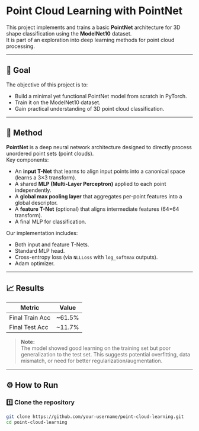 # Point Cloud Learning with PointNet

This project implements and trains a basic **PointNet** architecture for 3D shape classification using the **ModelNet10** dataset.  
It is part of an exploration into deep learning methods for point cloud processing.

---

## 🚀 Goal

The objective of this project is to:
- Build a minimal yet functional PointNet model from scratch in PyTorch.
- Train it on the ModelNet10 dataset.
- Gain practical understanding of 3D point cloud classification.

---

## 🧠 Method

**PointNet** is a deep neural network architecture designed to directly process unordered point sets (point clouds).  
Key components:
- An **input T-Net** that learns to align input points into a canonical space (learns a 3×3 transform).
- A shared **MLP (Multi-Layer Perceptron)** applied to each point independently.
- A **global max pooling layer** that aggregates per-point features into a global descriptor.
- A **feature T-Net** (optional) that aligns intermediate features (64×64 transform).
- A final MLP for classification.

Our implementation includes:
- Both input and feature T-Nets.
- Standard MLP head.
- Cross-entropy loss (via `NLLLoss` with `log_softmax` outputs).
- Adam optimizer.

---

## 📈 Results

| Metric            | Value       |
|-------------------|------------|
| Final Train Acc    | ~61.5%     |
| Final Test Acc     | ~11.7%     |

> **Note:**  
The model showed good learning on the training set but poor generalization to the test set. This suggests potential overfitting, data mismatch, or need for better regularization/augmentation.

---

## ⚙️ How to Run

### 1️⃣ Clone the repository
```bash
git clone https://github.com/your-username/point-cloud-learning.git
cd point-cloud-learning
